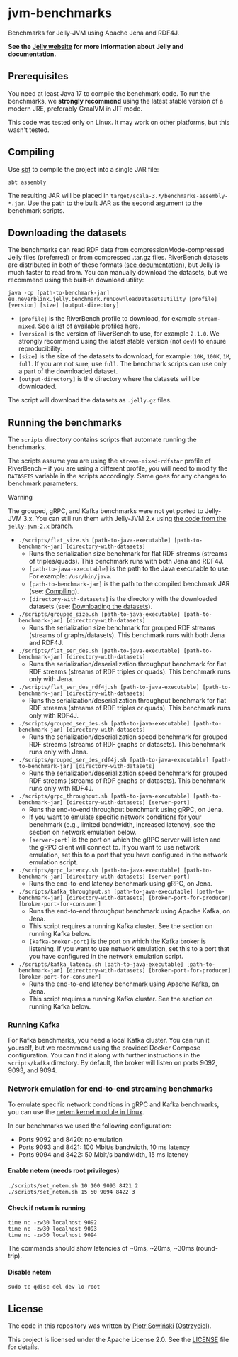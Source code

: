 # jvm-benchmarks

Benchmarks for Jelly-JVM using Apache Jena and RDF4J.

**See the [Jelly website](https://w3id.org/jelly) for more information about Jelly and documentation.**

## Prerequisites

You need at least Java 17 to compile the benchmark code. To run the benchmarks, we **strongly recommend** using the latest stable version of a modern JRE, preferably GraalVM in JIT mode.

This code was tested only on Linux. It may work on other platforms, but this wasn't tested.

## Compiling

Use [sbt](https://www.scala-sbt.org/) to compile the project into a single JAR file:

```shell
sbt assembly
```

The resulting JAR will be placed in `target/scala-3.*/benchmarks-assembly-*.jar`. Use the path to the built JAR as the second argument to the benchmark scripts.

## Downloading the datasets

The benchmarks can read RDF data from compressionMode-compressed Jelly files (preferred) or from compressed .tar.gz files. RiverBench datasets are distributed in both of these formats ([see documentation](https://w3id.org/riverbench/v/dev/documentation/dataset-release-format)), but Jelly is much faster to read from. You can manually download the datasets, but we recommend using the built-in download utility:

```shell
java -cp [path-to-benchmark-jar] eu.neverblink.jelly.benchmark.runDownloadDatasetsUtility [profile] [version] [size] [output-directory]
```

- `[profile]` is the RiverBench profile to download, for example `stream-mixed`. See a list of available profiles [here](https://w3id.org/riverbench/v/dev/categories).
- `[version]` is the version of RiverBench to use, for example `2.1.0`. We strongly recommend using the latest stable version (not `dev`!) to ensure reproducibility.
- `[size]` is the size of the datasets to download, for example: `10K`, `100K`, `1M`, `full`. If you are not sure, use `full`. The benchmark scripts can use only a part of the downloaded dataset. 
- `[output-directory]` is the directory where the datasets will be downloaded.

The script will download the datasets as `.jelly.gz` files.

## Running the benchmarks

The `scripts` directory contains scripts that automate running the benchmarks.

The scripts assume you are using the `stream-mixed-rdfstar` profile of RiverBench – if you are using a different profile, you will need to modify the `DATASETS` variable in the scripts accordingly. Same goes for any changes to benchmark parameters.

> [!WARNING]
> The grouped, gRPC, and Kafka benchmarks were not yet ported to Jelly-JVM 3.x. You can still run them with Jelly-JVM 2.x using [the code from the `jelly-jvm-2.x` branch](https://github.com/Jelly-RDF/jvm-benchmarks/tree/jelly-jvm-2.x).

- `./scripts/flat_size.sh [path-to-java-executable] [path-to-benchmark-jar] [directory-with-datasets]`
  - Runs the serialization size benchmark for flat RDF streams (streams of triples/quads). This benchmark runs with both Jena and RDF4J.
  - `[path-to-java-executable]` is the path to the Java executable to use. For example: `/usr/bin/java`.
  - `[path-to-benchmark-jar]` is the path to the compiled benchmark JAR (see: [Compiling](#compiling)).
  - `[directory-with-datasets]` is the directory with the downloaded datasets (see: [Downloading the datasets](#downloading-the-datasets)).
- `./scripts/grouped_size.sh [path-to-java-executable] [path-to-benchmark-jar] [directory-with-datasets]`
  - Runs the serialization size benchmark for grouped RDF streams (streams of graphs/datasets). This benchmark runs with both Jena and RDF4J.
- `./scripts/flat_ser_des.sh [path-to-java-executable] [path-to-benchmark-jar] [directory-with-datasets]`
  - Runs the serialization/deserialization throughput benchmark for flat RDF streams (streams of RDF triples or quads). This benchmark runs only with Jena.
- `./scripts/flat_ser_des_rdf4j.sh [path-to-java-executable] [path-to-benchmark-jar] [directory-with-datasets]`
  - Runs the serialization/deserialization throughput benchmark for flat RDF streams (streams of RDF triples or quads). This benchmark runs only with RDF4J.
- `./scripts/grouped_ser_des.sh [path-to-java-executable] [path-to-benchmark-jar] [directory-with-datasets]`
  - Runs the serialization/deserialization speed benchmark for grouped RDF streams (streams of RDF graphs or datasets). This benchmark runs only with Jena.
- `./scripts/grouped_ser_des_rdf4j.sh [path-to-java-executable] [path-to-benchmark-jar] [directory-with-datasets]`
  - Runs the serialization/deserialization speed benchmark for grouped RDF streams (streams of RDF graphs or datasets). This benchmark runs only with RDF4J.
- `./scripts/grpc_throughput.sh [path-to-java-executable] [path-to-benchmark-jar] [directory-with-datasets] [server-port]`
  - Runs the end-to-end throughput benchmark using gRPC, on Jena.
  - If you want to emulate specific network conditions for your benchmark (e.g., limited bandwidth, increased latency), see the section on network emulation below.
  - `[server-port]` is the port on which the gRPC server will listen and the gRPC client will connect to. If you want to use network emulation, set this to a port that you have configured in the network emulation script.
- `./scripts/grpc_latency.sh [path-to-java-executable] [path-to-benchmark-jar] [directory-with-datasets] [server-port]`
  - Runs the end-to-end latency benchmark using gRPC, on Jena.
- `./scripts/kafka_throughput.sh [path-to-java-executable] [path-to-benchmark-jar] [directory-with-datasets] [broker-port-for-producer] [broker-port-for-consumer]`
  - Runs the end-to-end throughput benchmark using Apache Kafka, on Jena.
  - This script requires a running Kafka cluster. See the section on running Kafka below.
  - `[kafka-broker-port]` is the port on which the Kafka broker is listening. If you want to use network emulation, set this to a port that you have configured in the network emulation script.
- `./scripts/kafka_latency.sh [path-to-java-executable] [path-to-benchmark-jar] [directory-with-datasets] [broker-port-for-producer] [broker-port-for-consumer]`
  - Runs the end-to-end latency benchmark using Apache Kafka, on Jena.
  - This script requires a running Kafka cluster. See the section on running Kafka below. 

### Running Kafka

For Kafka benchmarks, you need a local Kafka cluster. You can run it yourself, but we recommend using the provided Docker Compose configuration. You can find it along with further instructions in the `scripts/kafka` directory. By default, the broker will listen on ports 9092, 9093, and 9094.

### Network emulation for end-to-end streaming benchmarks

To emulate specific network conditions in gRPC and Kafka benchmarks, you can use the [netem kernel module in Linux](https://man7.org/linux/man-pages/man8/tc-netem.8.html).

In our benchmarks we used the following configuration:

- Ports 9092 and 8420: no emulation
- Ports 9093 and 8421: 100 Mbit/s bandwidth, 10 ms latency
- Ports 9094 and 8422: 50 Mbit/s bandwidth, 15 ms latency

#### Enable netem (needs root privileges)

```shell
./scripts/set_netem.sh 10 100 9093 8421 2
./scripts/set_netem.sh 15 50 9094 8422 3
```

#### Check if netem is running

```shell
time nc -zw30 localhost 9092
time nc -zw30 localhost 9093
time nc -zw30 localhost 9094
```

The commands should show latencies of ~0ms, ~20ms, ~30ms (round-trip).

#### Disable netem

```shell
sudo tc qdisc del dev lo root
```

## License

The code in this repository was written by [Piotr Sowiński](https://ostrzyciel.eu) ([Ostrzyciel](https://github.com/Ostrzyciel)).

This project is licensed under the Apache License 2.0. See the [LICENSE](LICENSE) file for details.
